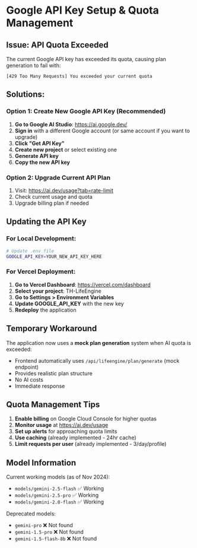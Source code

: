 # Google API Key Setup & Quota Management

## Issue: API Quota Exceeded

The current Google API key has exceeded its quota, causing plan generation to fail with:
```
[429 Too Many Requests] You exceeded your current quota
```

## Solutions:

### Option 1: Create New Google API Key (Recommended)

1. **Go to Google AI Studio**: https://ai.google.dev/
2. **Sign in** with a different Google account (or same account if you want to upgrade)
3. **Click "Get API Key"**
4. **Create new project** or select existing one
5. **Generate API key**
6. **Copy the new API key**

### Option 2: Upgrade Current API Plan

1. Visit: https://ai.dev/usage?tab=rate-limit
2. Check current usage and quota
3. Upgrade billing plan if needed

## Updating the API Key

### For Local Development:
```bash
# Update .env file
GOOGLE_API_KEY=YOUR_NEW_API_KEY_HERE
```

### For Vercel Deployment:
1. **Go to Vercel Dashboard**: https://vercel.com/dashboard
2. **Select your project**: TH-LifeEngine
3. **Go to Settings > Environment Variables**
4. **Update GOOGLE_API_KEY** with the new key
5. **Redeploy** the application

## Temporary Workaround

The application now uses a **mock plan generation** system when AI quota is exceeded:
- Frontend automatically uses `/api/lifeengine/plan/generate` (mock endpoint)
- Provides realistic plan structure
- No AI costs
- Immediate response

## Quota Management Tips

1. **Enable billing** on Google Cloud Console for higher quotas
2. **Monitor usage** at https://ai.dev/usage
3. **Set up alerts** for approaching quota limits
4. **Use caching** (already implemented - 24hr cache)
5. **Limit requests per user** (already implemented - 3/day/profile)

## Model Information

Current working models (as of Nov 2024):
- `models/gemini-2.5-flash` ✅ Working
- `models/gemini-2.5-pro` ✅ Working  
- `models/gemini-2.0-flash` ✅ Working

Deprecated models:
- `gemini-pro` ❌ Not found
- `gemini-1.5-pro` ❌ Not found
- `gemini-1.5-flash-8b` ❌ Not found